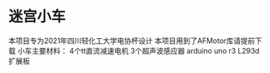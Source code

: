 # 迷宫小车
本项目专为2021年四川轻化工大学电协杯设计
本项目用到了AFMotor库请提前下载
小车主要材料：
    4个tt直流减速电机
    3个超声波感应器
    arduino uno r3
    L293d扩展板
    
